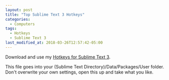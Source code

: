 ```yaml
---
layout: post
title: "Top Sublime Text 3 Hotkeys"
categories:
  - Computers
tags:
  - Hotkeys
  - Sublime Text 3
last_modified_at: 2018-03-26T12:57:42-05:00
---
```

Download and use my <a href="{{ site.baseurl }}/downloads/Default%20(Windows).sublime-keymap">Hotkeys for Sublime Text 3</a>.

This file goes into your (Sublime Text Directory)/Data/Packages/User folder. Don't overwrite your own settings, open this up and take what you like.
